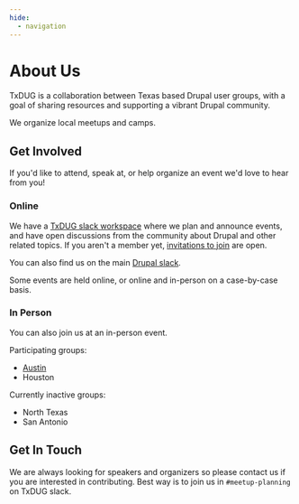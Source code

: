```yaml
---
hide:
  - navigation
---
```


# About Us

TxDUG is a collaboration between Texas based Drupal user groups, with a goal of sharing resources
and supporting a vibrant Drupal community.

We organize local meetups and camps.

## Get Involved

If you'd like to attend, speak at, or help organize an event we'd love to hear from you!

### Online

We have a [TxDUG slack workspace](https://txdug.slack.com) where we plan and announce events, and
have open discussions from the community about Drupal and other related topics. If you aren't a
member yet, [invitations to join][1] are open.

You can also find us on the main [Drupal
slack](https://www.drupal.org/community/contributor-guide/reference-information/talk/tools/slack).

Some events are held online, or online and in-person on a case-by-case basis.

### In Person

You can also join us at an in-person event.

Participating groups:

 * [Austin](./austin.md)
 * Houston

Currently inactive groups:

 * North Texas
 * San Antonio

## Get In Touch

We are always looking for speakers and organizers so please contact us if you are interested in
contributing. Best way is to join us in `#meetup-planning` on TxDUG slack.

[1]:
    https://join.slack.com/t/txdug/shared_invite/enQtODYwNDY2NDQ5MDU5LWU0ZGFmYWYxNTcxMmM3N2U3NmYxZmU2NDg0ZTVkZjNmNzQzMDFkODg3MTczZjA5MTQ1MzkzYWVhMmNiZDkxMzA
